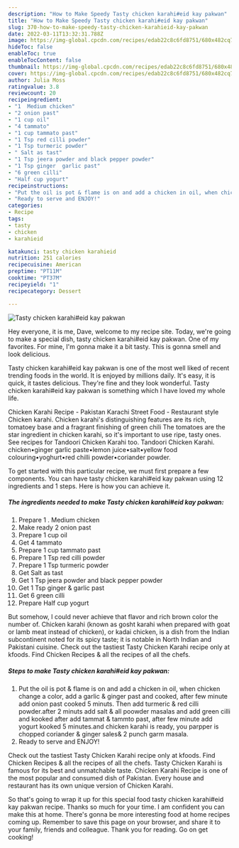 ```yaml
---
description: "How to Make Speedy Tasty chicken karahi#eid kay pakwan"
title: "How to Make Speedy Tasty chicken karahi#eid kay pakwan"
slug: 370-how-to-make-speedy-tasty-chicken-karahieid-kay-pakwan
date: 2022-03-11T13:32:31.788Z
image: https://img-global.cpcdn.com/recipes/edab22c8c6fd8751/680x482cq70/tasty-chicken-karahieid-kay-pakwan-recipe-main-photo.jpg
hideToc: false
enableToc: true
enableTocContent: false
thumbnail: https://img-global.cpcdn.com/recipes/edab22c8c6fd8751/680x482cq70/tasty-chicken-karahieid-kay-pakwan-recipe-main-photo.jpg
cover: https://img-global.cpcdn.com/recipes/edab22c8c6fd8751/680x482cq70/tasty-chicken-karahieid-kay-pakwan-recipe-main-photo.jpg
author: Julia Moss
ratingvalue: 3.8
reviewcount: 20
recipeingredient:
- "1  Medium chicken"
- "2 onion past"
- "1 cup oil"
- "4 tammato"
- "1 cup tammato past"
- "1 Tsp red cilli powder"
- "1 Tsp turmeric powder"
- " Salt as tast"
- "1 Tsp jeera powder and black pepper powder"
- "1 Tsp ginger  garlic past"
- "6 green cilli"
- "Half cup yogurt"
recipeinstructions:
- "Put the oil is pot & flame is on and add a chicken in oil, when chicken change a color, add a garlic & ginger past and cooked, after few minute add onion past cooked 5 minuts. Then add turmeric & red cilli powder.after 2 minuts add salt & all poowder masalas and add green cilli and kooked after add tammat & tammto past, after few minute add yogurt kooked 5 minutes.and chicken karahi is ready, you parpper is chopped coriander & ginger sales& 2 punch garm masala."
- "Ready to serve and ENJOY!"
categories:
- Recipe
tags:
- tasty
- chicken
- karahieid

katakunci: tasty chicken karahieid 
nutrition: 251 calories
recipecuisine: American
preptime: "PT11M"
cooktime: "PT37M"
recipeyield: "1"
recipecategory: Dessert

---
```



![Tasty chicken karahi#eid kay pakwan](https://img-global.cpcdn.com/recipes/edab22c8c6fd8751/680x482cq70/tasty-chicken-karahieid-kay-pakwan-recipe-main-photo.jpg)

Hey everyone, it is me, Dave, welcome to my recipe site. Today, we're going to make a special dish, tasty chicken karahi#eid kay pakwan. One of my favorites. For mine, I'm gonna make it a bit tasty. This is gonna smell and look delicious.

Tasty chicken karahi#eid kay pakwan is one of the most well liked of recent trending foods in the world. It is enjoyed by millions daily. It's easy, it is quick, it tastes delicious. They're fine and they look wonderful. Tasty chicken karahi#eid kay pakwan is something which I have loved my whole life.

Chicken Karahi Recipe - Pakistan Karachi Street Food - Restaurant style Chicken karahi. Chicken karahi&#39;s distinguishing features are its rich, tomatoey base and a fragrant finishing of green chili The tomatoes are the star ingredient in chicken karahi, so it&#39;s important to use ripe, tasty ones. See recipes for Tandoori Chicken Karahi too. Tandoori Chicken Karahi. chicken•ginger garlic paste•lemon juice•salt•yellow food colouring•yoghurt•red chilli powder•coriander powder.


To get started with this particular recipe, we must first prepare a few components. You can have tasty chicken karahi#eid kay pakwan using 12 ingredients and 1 steps. Here is how you can achieve it.

<!--inarticleads1-->

##### The ingredients needed to make Tasty chicken karahi#eid kay pakwan:

1. Prepare 1 . Medium chicken
1. Make ready 2 onion past
1. Prepare 1 cup oil
1. Get 4 tammato
1. Prepare 1 cup tammato past
1. Prepare 1 Tsp red cilli powder
1. Prepare 1 Tsp turmeric powder
1. Get  Salt as tast
1. Get 1 Tsp jeera powder and black pepper powder
1. Get 1 Tsp ginger & garlic past
1. Get 6 green cilli
1. Prepare Half cup yogurt


But somehow, I could never achieve that flavor and rich brown color the number of. Chicken karahi (known as gosht karahi when prepared with goat or lamb meat instead of chicken), or kadai chicken, is a dish from the Indian subcontinent noted for its spicy taste; it is notable in North Indian and Pakistani cuisine. Check out the tastiest Tasty Chicken Karahi recipe only at kfoods. Find Chicken Recipes & all the recipes of all the chefs. 

<!--inarticleads2-->

##### Steps to make Tasty chicken karahi#eid kay pakwan:

1. Put the oil is pot & flame is on and add a chicken in oil, when chicken change a color, add a garlic & ginger past and cooked, after few minute add onion past cooked 5 minuts. Then add turmeric & red cilli powder.after 2 minuts add salt & all poowder masalas and add green cilli and kooked after add tammat & tammto past, after few minute add yogurt kooked 5 minutes.and chicken karahi is ready, you parpper is chopped coriander & ginger sales& 2 punch garm masala.
1. Ready to serve and ENJOY!

Check out the tastiest Tasty Chicken Karahi recipe only at kfoods. Find Chicken Recipes & all the recipes of all the chefs. Tasty Chicken Karahi is famous for its best and unmatchable taste. Chicken Karahi Recipe is one of the most popular and consumed dish of Pakistan. Every house and restaurant has its own unique version of Chicken Karahi. 

So that's going to wrap it up for this special food tasty chicken karahi#eid kay pakwan recipe. Thanks so much for your time. I am confident you can make this at home. There's gonna be more interesting food at home recipes coming up. Remember to save this page on your browser, and share it to your family, friends and colleague. Thank you for reading. Go on get cooking!
